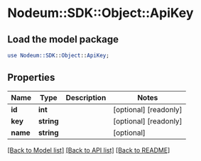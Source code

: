 # Nodeum::SDK::Object::ApiKey

## Load the model package
```perl
use Nodeum::SDK::Object::ApiKey;
```

## Properties
Name | Type | Description | Notes
------------ | ------------- | ------------- | -------------
**id** | **int** |  | [optional] [readonly] 
**key** | **string** |  | [optional] [readonly] 
**name** | **string** |  | [optional] 

[[Back to Model list]](../README.md#documentation-for-models) [[Back to API list]](../README.md#documentation-for-api-endpoints) [[Back to README]](../README.md)


